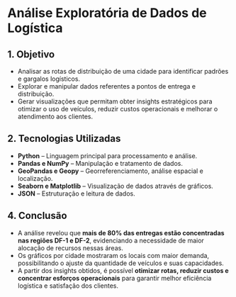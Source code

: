 # Análise Exploratória de Dados de Logística

## 1\. Objetivo

- Analisar as rotas de distribuição de uma cidade para identificar padrões e gargalos logísticos.  
- Explorar e manipular dados referentes a pontos de entrega e distribuição.  
- Gerar visualizações que permitam obter insights estratégicos para otimizar o uso de veículos, reduzir custos operacionais e melhorar o atendimento aos clientes.  

## 2\. Tecnologias Utilizadas

- **Python** – Linguagem principal para processamento e análise.  
- **Pandas e NumPy** – Manipulação e tratamento de dados.  
- **GeoPandas e Geopy** – Georreferenciamento, análise espacial e localização.  
- **Seaborn e Matplotlib** – Visualização de dados através de gráficos.  
- **JSON** – Estruturação e leitura de dados.  

## 4\. Conclusão

- A análise revelou que **mais de 80% das entregas estão concentradas nas regiões DF-1 e DF-2**, evidenciando a necessidade de maior alocação de recursos nessas áreas.  
- Os gráficos por cidade mostraram os locais com maior demanda, possibilitando o ajuste da quantidade de veículos e suas capacidades.  
- A partir dos insights obtidos, é possível **otimizar rotas, reduzir custos e concentrar esforços operacionais** para garantir melhor eficiência logística e satisfação dos clientes. 
